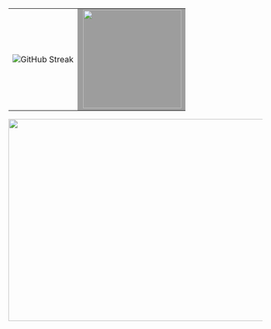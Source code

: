 <table>
  <tr>
    <td>
      <img src="https://streak-stats.demolab.com?user=devseunggwan&theme=onedark-duo&hide_border=true&locale=ko&card_width=600&mode=daily" alt="GitHub Streak" />
    </td>
    <td bgcolor="#9D9D9D">
      <img height="195px" align="right" src="https://github-readme-stats.vercel.app/api/top-langs/?username=devseunggwan&theme=shadow_green&hide_border=true&layout=compact&hide=Jupyter%20Notebook&locale=kr" />
    </td>
  </tr>
</table>

<a href="https://github.com/devxb/gitanimals">
<img
  src="https://render.gitanimals.org/farms/devseunggwan"
  width="1000"
  height="400"
/>
</a>
